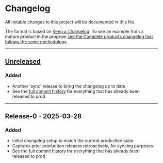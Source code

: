 # Changelog

All notable changes to this project will be documented in this file.

The format is based on [Keep a Changelog](https://keepachangelog.com/en/1.0.0/). To see an example from a mature product in the program [see the Complete products changelog that follows the same methodology](https://github.com/DFE-Digital/dfe-complete-conversions-transfers-and-changes/blob/main/CHANGELOG.md).

---

## [Unreleased]
### Added
 - Another 'sync' release to bring the changelog up to date
 - See the [full commit history](https://github.com/DFE-Digital/complete-conversions-transfers-changes/compare/development-2025-03-05.78...development-2025-03-28.118) for everything that has already been released to prod


---

## Release-0 - 2025-03-28
### Added
- Initial changelog setup to match the current production state.
- Captures prior production releases retroactively, for syncing purposes.
- See the [full commit history](https://github.com/DFE-Digital/complete-conversions-transfers-changes/compare/082ba69cfa1b5b098d5dd5e2c804e8f5c58c2a00...development-2025-03-05.78) for everything that has already been released to prod


[Unreleased]:
  https://github.com/DFE-Digital/complete-conversions-transfers-changes/compare/development-2025-03-05.78...development-2025-03-28.118
[Release-0]:
  https://github.com/DFE-Digital/complete-conversions-transfers-changes/compare/082ba69cfa1b5b098d5dd5e2c804e8f5c58c2a00...development-2025-03-05.78